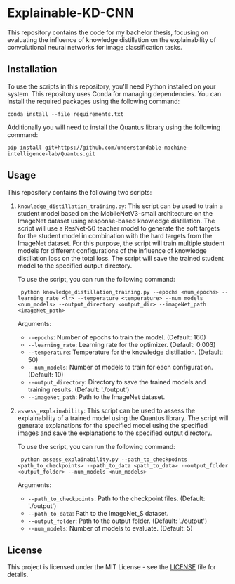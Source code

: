 # Explainable-KD-CNN

This repository contains the code for my bachelor thesis, focusing on evaluating the influence of knowledge distillation on the explainability of convolutional neural networks for image classification tasks.


## Installation

To use the scripts in this repository, you'll need Python installed on your system. This repository uses Conda for managing dependencies. You can install the required packages using the following command:

    conda install --file requirements.txt


Additionally you will need to install the Quantus library using the following command:
    
    pip install git+https://github.com/understandable-machine-intelligence-lab/Quantus.git


## Usage

This repository contains the following two scripts:

1. `knowledge_distillation_training.py`: This script can be used to train a student model based on the MobileNetV3-small architecture on the ImageNet dataset using response-based knowledge distillation. The script will use a ResNet-50 teacher model to generate the soft targets for the student model in combination with the hard targets from the ImageNet dataset. For this purpose, the script will train multiple student models for different configurations of the influence of knowledge distillation loss on the total loss. The script will save the trained student model to the specified output directory.

    To use the script, you can run the following command:

        python knowledge_distillation_training.py --epochs <num_epochs> --learning_rate <lr> --temperature <temperature> --num_models <num_models> --output_directory <output_dir> --imageNet_path <imageNet_path>

    Arguments:
    - `--epochs`: Number of epochs to train the model. (Default: 160)
    - `--learning_rate`: Learning rate for the optimizer. (Default: 0.003)
    - `--temperature`: Temperature for the knowledge distillation. (Default: 50)
    - `--num_models`: Number of models to train for each configuration. (Default: 10)
    - `--output_directory`: Directory to save the trained models and training results. (Default: './output')
    - `--imageNet_path`: Path to the ImageNet dataset.

2. `assess_explainability`: This script can be used to assess the explainability of a trained model using the Quantus library. The script will generate explanations for the specified model using the specified images and save the explanations to the specified output directory.

    To use the script, you can run the following command:

        python assess_explainability.py --path_to_checkpoints <path_to_checkpoints> --path_to_data <path_to_data> --output_folder <output_folder> --num_models <num_models>


    Arguments:
    - `--path_to_checkpoints`: Path to the checkpoint files. (Default: './output')
    - `--path_to_data`: Path to the ImageNet_S dataset.
    - `--output_folder`: Path to the output folder. (Default: './output')
    - `--num_models`: Number of models to evaluate. (Default: 5)

## License

This project is licensed under the MIT License - see the [LICENSE](LICENSE) file for details.